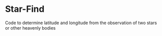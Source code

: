 # Star-Find
Code to determine latitude and longitude from the observation of two stars or other heavenly bodies
